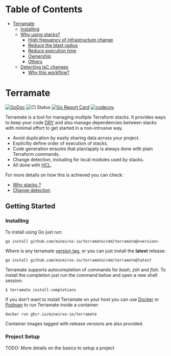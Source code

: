 <!-- mdtocstart -->

# Table of Contents

- [Terramate](#terramate)
    - [Installing](#installing)
    - [Why using stacks?](#why-using-stacks)
        - [High frequency of infrastructure change](#high-frequency-of-infrastructure-change)
        - [Reduce the blast radius](#reduce-the-blast-radius)
        - [Reduce execution time](#reduce-execution-time)
        - [Ownership](#ownership)
        - [Others](#others)
    - [Detecting IaC changes](#detecting-iac-changes)
        - [Why this workflow?](#why-this-workflow)

<!-- mdtocend -->

# Terramate

[![GoDoc](https://pkg.go.dev/badge/github.com/mineiros-io/terramate)](https://pkg.go.dev/github.com/mineiros-io/terramate)
![CI Status](https://github.com/mineiros-io/terramate/actions/workflows/ci.yml/badge.svg)
[![Go Report Card](https://goreportcard.com/badge/github.com/mineiros-io/terramate)](https://goreportcard.com/report/github.com/mineiros-io/terramate)
[![codecov](https://codecov.io/gh/mineiros-io/terramate/branch/main/graph/badge.svg?token=gMRUkVUAQ4)](https://codecov.io/gh/mineiros-io/terramate)

Terramate is a tool for managing multiple Terraform stacks.
It provides ways to keep your code [DRY](https://en.wikipedia.org/wiki/Don%27t_repeat_yourself)
and also manage dependencies between stacks with minimal effort to get
started in a non-intrusive way.

* Avoid duplication by easily sharing data across your project.
* Explicitly define order of execution of stacks.
* Code generation ensures that plan/apply is always done with plain Terraform commands.
* Change detection, including for local modules used by stacks.
* All done with [HCL](https://github.com/hashicorp/hcl).

For more details on how this is achieved you can check:

* [Why stacks ?](docs/why-stacks.md)
* [Change detection](docs/change-detection.md)

## Getting Started

### Installing

To install using Go just run:

```
go install github.com/mineiros-io/terramate/cmd/terramate@<version>
```

Where **<version>** is any terramate [version tag](https://github.com/mineiros-io/terramate/tags),
or you can just install the **latest** release:

```
go install github.com/mineiros-io/terramate/cmd/terramate@latest
```

Terramate supports autocompletion of commands for *bash*, *zsh* and *fish*. To
install the completion just run the command below and open a new shell session:

```
$ terramate install-completions
```

If you don't want to install Terramate on your host you can use
[Docker](https://www.docker.com/) or [Podman](https://podman.io/) to
run Terramate inside a container:

```
docker run ghcr.io/mineiros-io/terramate
```

Container images tagged with release versions are also provided.

### Project Setup

TODO: More details on the basics to setup a project
